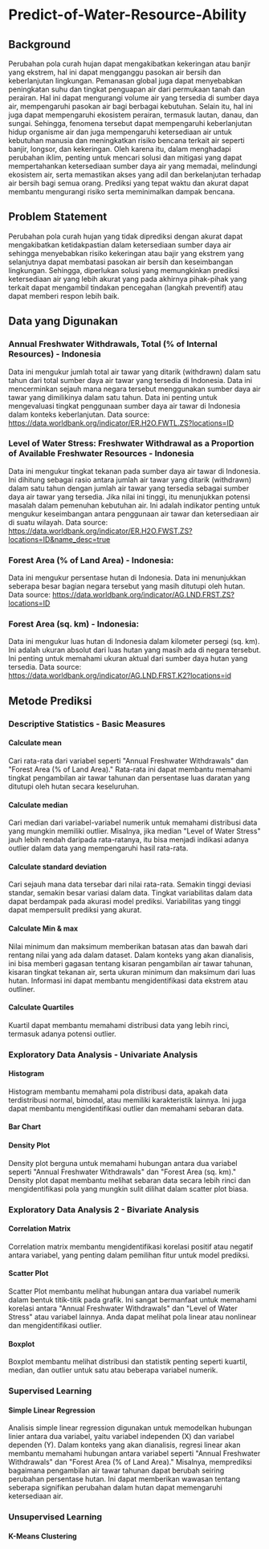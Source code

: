 # Predict-of-Water-Resource-Ability

## Background
Perubahan pola curah hujan dapat mengakibatkan kekeringan atau banjir yang ekstrem, hal ini dapat mengganggu pasokan air bersih dan keberlanjutan lingkungan.  Pemanasan global juga dapat menyebabkan peningkatan suhu dan tingkat penguapan air dari permukaan tanah dan perairan. Hal ini dapat mengurangi volume air yang tersedia di sumber daya air, mempengaruhi pasokan air bagi berbagai kebutuhan. Selain itu, hal ini juga dapat mempengaruhi ekosistem perairan, termasuk lautan, danau, dan sungai. Sehingga, fenomena tersebut dapat mempengaruhi keberlanjutan hidup organisme air dan juga mempengaruhi ketersediaan air untuk kebutuhan manusia dan  meningkatkan risiko bencana terkait air seperti banjir, longsor, dan kekeringan. 
Oleh karena itu, dalam menghadapi perubahan iklim, penting untuk mencari solusi dan mitigasi yang dapat mempertahankan ketersediaan sumber daya air yang memadai, melindungi ekosistem air, serta memastikan akses yang adil dan berkelanjutan terhadap air bersih bagi semua orang. Prediksi yang tepat waktu dan akurat dapat membantu mengurangi risiko serta meminimalkan dampak bencana.

## Problem Statement
Perubahan pola curah hujan yang tidak diprediksi dengan akurat dapat mengakibatkan ketidakpastian dalam ketersediaan sumber daya air sehingga menyebabkan risiko kekeringan atau bajir yang ekstrem yang selanjutnya dapat membatasi pasokan air bersih dan keseimbangan lingkungan. Sehingga, diperlukan solusi yang memungkinkan prediksi ketersediaan air yang lebih akurat yang pada akhirnya pihak-pihak yang terkait dapat mengambil tindakan pencegahan (langkah preventif) atau dapat memberi respon lebih baik.

## Data yang Digunakan
### Annual Freshwater Withdrawals, Total (% of Internal Resources) - Indonesia
Data ini mengukur jumlah total air tawar yang ditarik (withdrawn) dalam satu tahun dari total sumber daya air tawar yang tersedia di Indonesia. Data ini mencerminkan sejauh mana negara tersebut menggunakan sumber daya air tawar yang dimilikinya dalam satu tahun. Data ini penting untuk mengevaluasi tingkat penggunaan sumber daya air tawar di Indonesia dalam konteks keberlanjutan. Data source: https://data.worldbank.org/indicator/ER.H2O.FWTL.ZS?locations=ID
### Level of Water Stress: Freshwater Withdrawal as a Proportion of Available Freshwater Resources - Indonesia
Data ini mengukur tingkat tekanan pada sumber daya air tawar di Indonesia. Ini dihitung sebagai rasio antara jumlah air tawar yang ditarik (withdrawn) dalam satu tahun dengan jumlah air tawar yang tersedia sebagai sumber daya air tawar yang tersedia. Jika nilai ini tinggi, itu menunjukkan potensi masalah dalam pemenuhan kebutuhan air. Ini adalah indikator penting untuk mengukur keseimbangan antara penggunaan air tawar dan ketersediaan air di suatu wilayah.
Data source: https://data.worldbank.org/indicator/ER.H2O.FWST.ZS?locations=ID&name_desc=true
### Forest Area (% of Land Area) - Indonesia:
Data ini mengukur persentase hutan di Indonesia. Data ini menunjukkan seberapa besar bagian negara tersebut yang masih ditutupi oleh hutan. Data source: https://data.worldbank.org/indicator/AG.LND.FRST.ZS?locations=ID
### Forest Area (sq. km) - Indonesia:
Data ini mengukur luas hutan di Indonesia dalam kilometer persegi (sq. km). Ini adalah ukuran absolut dari luas hutan yang masih ada di negara tersebut. Ini penting untuk memahami ukuran aktual dari sumber daya hutan yang tersedia. Data source: https://data.worldbank.org/indicator/AG.LND.FRST.K2?locations=id

## Metode Prediksi
### Descriptive Statistics - Basic Measures
#### Calculate mean
Cari rata-rata dari variabel seperti "Annual Freshwater Withdrawals" dan "Forest Area (% of Land Area)." Rata-rata ini dapat membantu memahami tingkat pengambilan air tawar tahunan dan persentase luas daratan yang ditutupi oleh hutan secara keseluruhan.
#### Calculate median
Cari median dari variabel-variabel numerik untuk memahami distribusi data yang mungkin memiliki outlier. Misalnya, jika median "Level of Water Stress" jauh lebih rendah daripada rata-ratanya, itu bisa menjadi indikasi adanya outlier dalam data yang mempengaruhi hasil rata-rata.
#### Calculate standard deviation
Cari sejauh mana data tersebar dari nilai rata-rata. Semakin tinggi deviasi standar, semakin besar variasi dalam data. Tingkat variabilitas dalam data dapat berdampak pada akurasi model prediksi. Variabilitas yang tinggi dapat mempersulit prediksi yang akurat.
#### Calculate Min & max
Nilai minimum dan maksimum memberikan batasan atas dan bawah dari rentang nilai yang ada dalam dataset. Dalam konteks yang akan dianalisis, ini bisa memberi gagasan tentang kisaran pengambilan air tawar tahunan, kisaran tingkat tekanan air, serta ukuran minimum dan maksimum dari luas hutan. Informasi ini dapat membantu mengidentifikasi data ekstrem atau outliner.
#### Calculate Quartiles
Kuartil dapat membantu memahami distribusi data yang lebih rinci, termasuk adanya potensi outlier.
### Exploratory Data Analysis - Univariate Analysis
#### Histogram
Histogram membantu memahami pola distribusi data, apakah data terdistribusi normal, bimodal, atau memiliki karakteristik lainnya. Ini juga dapat membantu mengidentifikasi outlier dan memahami sebaran data.
#### Bar Chart
#### Density Plot
Density plot berguna untuk memahami hubungan antara dua variabel seperti "Annual Freshwater Withdrawals" dan "Forest Area (sq. km)." Density plot dapat membantu melihat sebaran data secara lebih rinci dan mengidentifikasi pola yang mungkin sulit dilihat dalam scatter plot biasa.
### Exploratory Data Analysis 2 - Bivariate Analysis
#### Correlation Matrix
Correlation matrix membantu mengidentifikasi korelasi positif atau negatif antara variabel, yang penting dalam pemilihan fitur untuk model prediksi.
#### Scatter Plot
Scatter Plot membantu melihat hubungan antara dua variabel numerik dalam bentuk titik-titik pada grafik. Ini sangat bermanfaat untuk memahami korelasi antara "Annual Freshwater Withdrawals" dan "Level of Water Stress" atau variabel lainnya. Anda dapat melihat pola linear atau nonlinear dan mengidentifikasi outlier.
#### Boxplot
Boxplot membantu melihat distribusi dan statistik penting seperti kuartil, median, dan outlier untuk satu atau beberapa variabel numerik.
### Supervised Learning
#### Simple Linear Regression
Analisis simple linear regression digunakan untuk memodelkan hubungan linier antara dua variabel, yaitu variabel independen (X) dan variabel dependen (Y). Dalam konteks yang akan dianalisis, regresi linear akan membantu memahami hubungan antara variabel seperti "Annual Freshwater Withdrawals" dan "Forest Area (% of Land Area)." Misalnya, memprediksi bagaimana pengambilan air tawar tahunan dapat berubah seiring perubahan persentase hutan. Ini dapat memberikan wawasan tentang seberapa signifikan perubahan dalam hutan dapat memengaruhi ketersediaan air.
### Unsupervised Learning
#### K-Means Clustering
